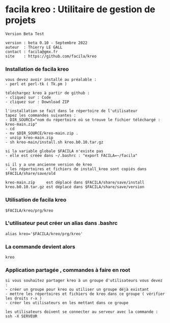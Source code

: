 # facila kreo : Utilitaire de gestion de projets

    Version Beta Test
    
    version : beta 0.10 - Septembre 2022
    auteur  : Thierry LE GALL 
    contact : facila@gmx.fr
    site    : https://github.com/facila/kreo

### Installation de facila kreo
```
vous devez avoir installé au préalable :
- perl et perl-tk ( Tk.pm )

téléchargez kreo à partir de github :
- cliquez sur : Code
- cliquez sur : Download ZIP

l'installation se fait dans le répertoire de l'utilisateur
tapez les commandes suivantes :
- DIR_SOURCE="nom du répertoire où se trouve le fichier téléchargé : kreo-main.zip"
- cd
- mv $DIR_SOURCE/kreo-main.zip .
- unzip kreo-main.zip
- sh kreo-main/install.sh kreo.b0.10.tar.gz

si la variable globale $FACILA n'existe pas
- elle est créée dans ~/.bashrc : "export FACILA=~/facila"

si il y a une ancienne version de kreo
- les répertoires et fichiers de install_kreo sont copiés dans $FACILA/share/save/old

kreo-main.zip     est déplacé dans $FACILA/share/save/install
kreo.b0.10.tar.gz est déplacé dans $FACILA/share/save/version
```

### Utilisation de facila kreo
```
$FACILA/kreo/prg/kreo
```
### L'utilisateur peut créer un alias dans .bashrc
```
alias kreo='$FACILA/kreo/prg/kreo'
```
### La commande devient alors
```
kreo
```
### Application partagée , commandes à faire en root
```
si vous souhaitez partager kreo à un groupe d'utilisateurs vous devez :
- créer un groupe pour kreo ou utiliser un groupe déjà existant
- mettre les répertoires et fichiers de kreo dans ce groupe ( vérifier les droits r-x )
- créer les utilisateurs en les mettant dans ce groupe

les utilisateurs doivent se connecter au serveur avec la commande : ssh -X SERVEUR
```
